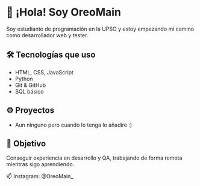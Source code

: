 # 👋 ¡Hola! Soy OreoMain
Soy estudiante de programación en la UPSO y estoy empezando mi camino como desarrollador web y tester.

## 🛠 Tecnologías que uso
- HTML, CSS, JavaScript
- Python
- Git & GitHub
- SQL básico

## ⚙️ Proyectos
- Aun ninguno pero cuando lo tenga lo añadire :)
  
## 🎯 Objetivo
Conseguir experiencia en desarrollo y QA, trabajando de forma remota mientras sigo aprendiendo.

📫 Instagram: @OreoMain_
